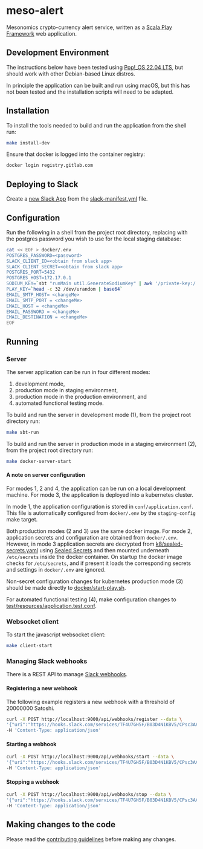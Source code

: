 # meso-alert

Mesonomics crypto-currency alert service, written as a
[Scala Play Framework](https://www.playframework.com/documentation/2.8.x/ScalaHome) web application.

## Development Environment

The instructions below have been tested using [Pop!_OS 22.04 LTS](https://pop.system76.com/), but should
work with other Debian-based Linux distros.  

In principle the application can be built and run using macOS, but this has not been tested and the 
installation scripts will need to be adapted.

## Installation

To install the tools needed to build and run the application from the shell run:

~~~bash
make install-dev
~~~

Ensure that docker is logged into the container registry:

~~~bash
docker login registry.gitlab.com
~~~

## Deploying to Slack

Create a [new Slack App](https://api.slack.com/apps?new_app=1) from the [slack-manifest.yml](./slack-manifest.yml) 
file.

## Configuration

Run the following in a shell from the project root directory, replacing <password> with the 
postgres password you wish to use for the local staging database:

~~~bash
cat << EOF > docker/.env
POSTGRES_PASSWORD=<password>
SLACK_CLIENT_ID=<obtain from slack app>
SLACK_CLIENT_SECRET=<obtain from slack app>
POSTGRES_PORT=5432
POSTGRES_HOST=172.17.0.1
SODIUM_KEY=`sbt "runMain util.GenerateSodiumKey" | awk '/private-key:/ {print $2}'`
PLAY_KEY=`head -c 32 /dev/urandom | base64`
EMAIL_SMTP_HOST= <changeMe>
EMAIL_SMTP_PORT = <changeMe>
EMAIL_HOST = <changeMe>
EMAIL_PASSWORD = <changeMe>
EMAIL_DESTINATION = <changeMe>
EOF
~~~

## Running

### Server

The server application can be run in four different modes:

1. development mode,
2. production mode in staging environment, 
3. production mode in the production environment, and
4. automated functional testing mode.

To build and run the server in development mode (1), from the project root directory run:

~~~bash
make sbt-run
~~~

To build and run the server in production mode in a staging environment (2), from the project root directory run:

~~~bash
make docker-server-start
~~~

#### A note on server configuration

For modes 1, 2 and 4, the application can be run on a local development machine.  For mode 3,
the application is deployed into a kubernetes cluster.

In mode 1, the application configuration is stored in `conf/application.conf`.  This file
is automatically configured from `docker/.env` by the `staging-config` make target.

Both production modes (2 and 3) use
the same docker image. For mode 2, application secrets and configuration are obtained
from `docker/.env`. However, in mode 3 application secrets are decrypted
from [k8/sealed-secrets.yaml](k8/sealed-secrets.yaml) using
[Sealed Secrets](https://github.com/bitnami-labs/sealed-secrets) and then mounted underneath
`/etc/secrets` inside the docker container. On startup the docker image checks for
`/etc/secrets`, and if present it loads the corresponding secrets and settings in `docker/.env`
are ignored.  

Non-secret configuration changes for kubernetes production mode (3) should be made directly
to [docker/start-play.sh](docker/start-play.sh).

For automated functional testing (4), make configuration changes to
[test/resources/application.test.conf](test/resources/application.test.conf).

### Websocket client

To start the javascript websocket client:

~~~bash
make client-start
~~~

### Managing Slack webhooks

There is a REST API to manage
[Slack webhooks](https://slack.com/intl/en-gb/help/articles/115005265063-Incoming-webhooks-for-Slack).

#### Registering a new webhook

The following example registers a new webhook with a threshold of 20000000 Satoshi.

~~~bash
curl -X POST http://localhost:9000/api/webhooks/register --data \
'{"uri":"https://hooks.slack.com/services/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", "threshold":20000000}' \
-H 'Content-Type: application/json'
~~~

#### Starting a webhook

~~~bash
curl -X POST http://localhost:9000/api/webhooks/start --data \
'{"uri":"https://hooks.slack.com/services/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"}' \
-H 'Content-Type: application/json'
~~~

#### Stopping a webhook

~~~bash
curl -X POST http://localhost:9000/api/webhooks/stop --data \
'{"uri":"https://hooks.slack.com/services/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"}' \
-H 'Content-Type: application/json'
~~~

## Making changes to the code

Please read the [contributing guidelines](CONTRIBUTING.md) before making any changes.

